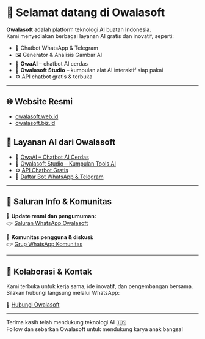 # 👋 Selamat datang di Owalasoft

**Owalasoft** adalah platform teknologi AI buatan Indonesia.  
Kami menyediakan berbagai layanan AI gratis dan inovatif, seperti:

- 🤖 Chatbot WhatsApp & Telegram
- 🖼️ Generator & Analisis Gambar AI
- 🧠 **OwaAI** – chatbot AI cerdas
- 🧰 **Owalasoft Studio** – kumpulan alat AI interaktif siap pakai
- ⚙️ API chatbot gratis & terbuka

---

## 🌐 Website Resmi

- [owalasoft.web.id](https://www.owalasoft.web.id)  
- [owalasoft.biz.id](https://www.owalasoft.biz.id)

## 🧠 Layanan AI dari Owalasoft

- 🧠 [OwaAI – Chatbot AI Cerdas](https://www.owaai.web.id)  
- 🧰 [Owalasoft Studio – Kumpulan Tools AI](https://www.owalasoft.biz.id/owalasoft-studio)  
- ⚙️ [API Chatbot Gratis](https://api.owalasoft.web.id)  
- 🤖 [Daftar Bot WhatsApp & Telegram](https://bot.owalasoft.biz.id)

---

## 📢 Saluran Info & Komunitas

🔔 **Update resmi dan pengumuman:**  
👉 [Saluran WhatsApp Owalasoft](https://whatsapp.com/channel/0029VaXUbMJG8l5N9AjkYK1F)

💬 **Komunitas pengguna & diskusi:**  
👉 [Grup WhatsApp Komunitas](https://chat.whatsapp.com/HhQfG7KPn9VJTmA89Lq3Pe)

---

## 🤝 Kolaborasi & Kontak

Kami terbuka untuk kerja sama, ide inovatif, dan pengembangan bersama.  
Silakan hubungi langsung melalui WhatsApp:

📩 [Hubungi Owalasoft](https://wa.me/message/BNTMDGF3Y7GWP1)

---

Terima kasih telah mendukung teknologi AI 🇮🇩  
Follow dan sebarkan Owalasoft untuk mendukung karya anak bangsa!

